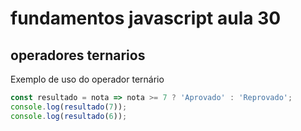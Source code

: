 # fundamentos javascript aula 30
## operadores ternarios

Exemplo de uso do operador ternário

```javascript
const resultado = nota => nota >= 7 ? 'Aprovado' : 'Reprovado';
console.log(resultado(7));
console.log(resultado(6));
```